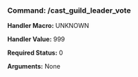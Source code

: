 ### Command: /cast_guild_leader_vote

**Handler Macro:** UNKNOWN

**Handler Value:** 999

**Required Status:** 0

**Arguments:**
None
